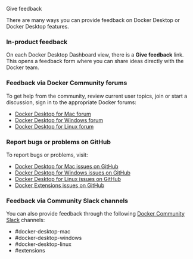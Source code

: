 Give feedback


There are many ways you can provide feedback on Docker Desktop or Docker Desktop features.

### In-product feedback

On each Docker Desktop Dashboard view, there is a **Give feedback** link. This opens a feedback form where you can share ideas directly with the Docker team.

### Feedback via Docker Community forums

To get help from the community, review current user topics, join or start a
discussion, sign in to the appropriate Docker forums:

- [Docker Desktop for Mac forum](https://forums.docker.com/c/docker-for-mac)
- [Docker Desktop for Windows forum](https://forums.docker.com/c/docker-for-windows)
- [Docker Desktop for Linux forum](https://forums.docker.com/c/docker-desktop-for-linux/60)

### Report bugs or problems on GitHub

To report bugs or problems, visit:
- [Docker Desktop for Mac issues on
GitHub](https://github.com/docker/for-mac/issues)
- [Docker Desktop for Windows issues on GitHub](https://github.com/docker/for-win/issues)
- [Docker Desktop for Linux issues on
GitHub](https://github.com/docker/desktop-linux/issues)
- [Docker Extensions issues on GitHub](https://github.com/docker/extensions-sdk/issues)

### Feedback via Community Slack channels

You can also provide feedback through the following [Docker Community Slack](https://dockr.ly/comm-slack) channels:

- #docker-desktop-mac
- #docker-desktop-windows
- #docker-desktop-linux
- #extensions
